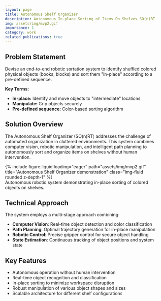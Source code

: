 ```yaml
---
layout: page
title: Autonomous Shelf Organizer
description: Autonomous In-place Sorting of Items On Shelves SO(n)RT
img: assets/img/mvp2.gif
importance: 1
category: work
related_publications: true
---
```


## Problem Statement

Devise an end-to-end robotic sortation system to identify shuffled colored physical objects (books, blocks) and sort them "in-place" according to a pre-defined sequence.

**Key Terms:**
- **In-place:** Identify and move objects to "intermediate" locations
- **Manipulate:** Grip objects securely  
- **Pre-defined sequence:** Color-based sorting algorithm

## Solution Overview

The Autonomous Shelf Organizer (SO(n)RT) addresses the challenge of automated organization in cluttered environments. This system combines computer vision, robotic manipulation, and intelligent path planning to autonomously sort and organize items on shelves without human intervention.

<div class="row">
    <div class="col-sm mt-3 mt-md-0">
        {% include figure.liquid loading="eager" path="assets/img/mvp2.gif" title="Autonomous Shelf Organizer demonstration" class="img-fluid rounded z-depth-1" %}
    </div>
</div>
<div class="caption">
    Autonomous robotic system demonstrating in-place sorting of colored objects on shelves.
</div>

## Technical Approach

The system employs a multi-stage approach combining:

- **Computer Vision**: Real-time object detection and color classification
- **Path Planning**: Optimal trajectory generation for in-place manipulation
- **Robotic Control**: Precise gripper control for secure object handling
- **State Estimation**: Continuous tracking of object positions and system state

## Key Features

- Autonomous operation without human intervention
- Real-time object recognition and classification
- In-place sorting to minimize workspace disruption
- Robust manipulation of various object shapes and sizes
- Scalable architecture for different shelf configurations

